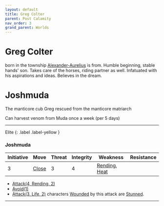 ```yaml
---
layout: default
title: Greg Colter
parent: Post Calamity
nav_order: 3
grand_parent: Worlds
---
```

# Greg Colter
born in the township [Alexander-Aurelius](Alexander-Aurelius) is from. Humble beginning, stable hands' son. Takes care of the horses, riding partner as well. Infatuated with his aspirations and ideas. Believes in the dream. 

# Joshmuda
The manticore cub Greg rescued from the manticore matriarch

Can harvest venom from Muda once a week (per 5 days)

---

Elite
{: .label .label-yellow }
### Joshmuda

| Initiative | Move                               | Threat | Integrity | Weakness | Resistance |
| ---------- | ---------------------------------- | ------ | --------- | -------- | ---------- |
| 3          | [Close](../../Core/Movement#Close) | 3       | 4          | [Rending](../../Core/Injury#Rending), [Heat](../../Core/Injury#Heat)         |            |

* [Attack(4, Rending, 2)](../Game/Core/Character-Actions#Attack(X,%20TYPE,%20DAMAGE))
* [Avoid(1)](../Game/Core/Character-Actions#Avoid(X))
* [Attack(3, Life, 2)](../../Core/Character-Actions#Attack(X,%20TYPE,%20DAMAGE)) characters [Wounded](../../Core/Effects#Wounded) by this attack are [Stunned](../../Core/Effects#Stunned).


---